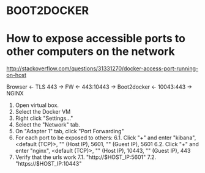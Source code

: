 BOOT2DOCKER
===========

# How to expose accessible ports to other computers on the network
http://stackoverflow.com/questions/31331270/docker-access-port-running-on-host

Browser <- TLS 443 -> FW <- 443:10443 -> Boot2docker <- 10043:443 -> NGINX

1. Open virtual box.
2. Select the Docker VM
3. Right click "Settings..."
4. Select the "Network" tab.
5. On "Adapter 1" tab, click "Port Forwarding"
6. For each port to be exposed to others:
6.1. Click "+" and enter "kibana", <default (TCP)>, "" (Host IP), 5601, "" (Guest IP), 5601
6.2. Click "+" and enter "nginx", <default (TCP)>, "" (Host IP), 10443, "" (Guest IP), 443
7. Verify that the urls work 
7.1. "http://$HOST_IP:5601"
7.2. "https://$HOST_IP:10443"

